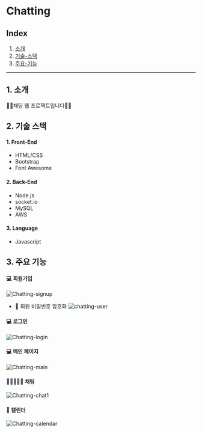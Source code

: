# Chatting

## Index
1. [소개](#1-소개)
2. [기술-스택](#2-기술-스택)
3. [주요-기능](#3-주요-기능)

---
## 1. 소개
👨‍💻채팅 웹 프로젝트입니다👨‍💻

## 2. 기술 스택
#### 1. Front-End
+ HTML/CSS 
+ Bootstrap
+ Font Awesome

#### 2. Back-End
+ Node.js 
+ socket.io
+ MySQL
+ AWS

#### 3. Language
+ Javascript

## 3. 주요 기능
#### 💻 회원가입
![Chatting-signup](https://user-images.githubusercontent.com/79133968/136949753-74856e23-c077-47f4-9911-127ab771644d.png)

+ 🙊 회원 비밀번호 암호화
![chatting-user](https://user-images.githubusercontent.com/79133968/136950006-d8d022e3-60f5-483c-a428-3d7b9974651e.png)


#### 💻 로그인
![Chatting-login](https://user-images.githubusercontent.com/79133968/136948883-da8d54c5-ea85-4a41-913e-487fdef43fed.png)

#### 💻 메인 페이지
![Chatting-main](https://user-images.githubusercontent.com/79133968/136949232-4a0cf6a5-6a4e-43af-9c14-97f2c476dd7f.png)

#### 👩🏻‍🤝‍🧑🏻 채팅
![Chatting-chat1](https://user-images.githubusercontent.com/79133968/136949436-b2c80b88-7f00-4ef8-a2c2-ba4b7a68f21a.png)

#### 📆 캘린더
![Chatting-calendar](https://user-images.githubusercontent.com/79133968/136949588-1ce1d6a8-3f84-4dcc-8d9c-6587ff631863.png)
